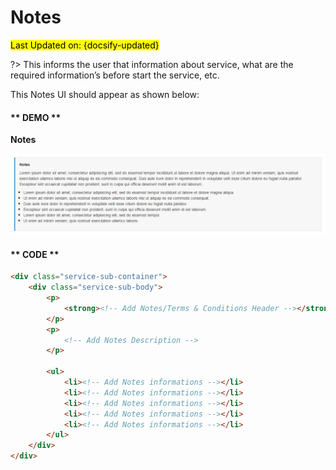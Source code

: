 # Notes
<mark>Last Updated on: {docsify-updated}</mark>

?> This informs the user that information about service, what are the required information’s before start the service, etc.

This Notes UI should appear as shown below:

<!-- tabs:start -->

#### ** DEMO **

**Notes**

![Error Message](images/notes.png)

#### ** CODE **
```HTML
<div class="service-sub-container">
    <div class="service-sub-body">              
        <p>
            <strong><!-- Add Notes/Terms & Conditions Header --></strong>
        </p>
        <p>
            <!-- Add Notes Description -->           
        </p>

        <ul>
            <li><!-- Add Notes informations --></li>
            <li><!-- Add Notes informations --></li>
            <li><!-- Add Notes informations --></li>
            <li><!-- Add Notes informations --></li>
            <li><!-- Add Notes informations --></li>
        </ul>
    </div>
</div>
```

<!-- tabs:end -->